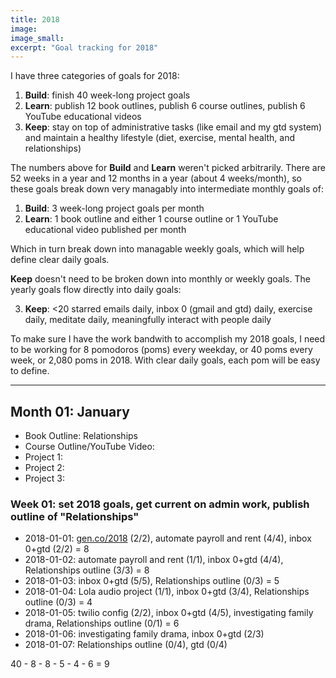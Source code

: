 ```yaml
---
title: 2018
image:
image_small:
excerpt: "Goal tracking for 2018"
---
```


I have three categories of goals for 2018:

1. **Build**: finish 40 week-long project goals
2. **Learn**: publish 12 book outlines, publish 6 course outlines, publish 6 YouTube educational videos
3. **Keep**: stay on top of administrative tasks (like email and my gtd system) and maintain a healthy lifestyle (diet, exercise, mental health, and relationships)

The numbers above for **Build** and **Learn** weren't picked arbitrarily. There are 52 weeks in a year and 12 months in a year (about 4 weeks/month), so these goals break down very managably into intermediate monthly goals of:

1. **Build**: 3 week-long project goals per month
2. **Learn**: 1 book outline and either 1 course outline or 1 YouTube educational video published per month

Which in turn break down into managable weekly goals, which will help define clear daily goals.

**Keep** doesn't need to be broken down into monthly or weekly goals. The yearly goals flow directly into daily goals:

3. **Keep**: <20 starred emails daily, inbox 0 (gmail and gtd) daily, exercise daily, meditate daily, meaningfully interact with people daily

To make sure I have the work bandwith to accomplish my 2018 goals, I need to be working for 8 pomodoros (poms) every weekday, or 40 poms every week, or 2,080 poms in 2018. With clear daily goals, each pom will be easy to define.

---

## Month 01: January

* Book Outline: Relationships
* Course Outline/YouTube Video:
* Project 1:
* Project 2:
* Project 3:

### Week 01: set 2018 goals, get current on admin work, publish outline of "Relationships"

* 2018-01-01: [gen.co/2018](http://gen.co/2018) (2/2), automate payroll and rent (4/4), inbox 0+gtd (2/2) = 8
* 2018-01-02: automate payroll and rent (1/1), inbox 0+gtd (4/4), Relationships outline (3/3) = 8
* 2018-01-03: inbox 0+gtd (5/5), Relationships outline (0/3) = 5
* 2018-01-04: Lola audio project (1/1), inbox 0+gtd (3/4), Relationships outline (0/3) = 4
* 2018-01-05: twilio config (2/2), inbox 0+gtd (4/5), investigating family drama, Relationships outline (0/1) = 6
* 2018-01-06: investigating family drama, inbox 0+gtd (2/3)
* 2018-01-07: Relationships outline (0/4), gtd (0/4)

40 - 8 - 8 - 5 - 4 - 6 = 9
